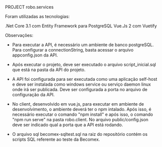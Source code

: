 PROJECT robo.services

Foram utilizadas as tecnologias:

.Net Core 3.1 com Entity Framework para PostgreSQL
Vue.Js 2 com Vuetify

Observações:

- Para executar a API, é necessário um ambiente de banco postgreSQL. Para configurar a connectionString, basta acessar o arquivo appconfig.json da API.

- Após executar o projeto, deve ser executado o arquivo script_inicial.sql que está na pasta da API do projeto.

- A API foi configurada para ser executada como uma aplicação self-host e deve ser instalada como windows service ou serviço daemon linux onde irá ser publicada. Deve ser configurada a porta no arquivo de configuração da API.

- No client, desenvolvido em vue.js, para executar em ambiente de desenvolvimento, o ambiente deverá ter o npm intalado. Após isso, é necessário executar o comando "npm install" e após isso, o comando "npm run serve" na pasta robo.client. No arquivo public/config.json deve ser indicado qual a porta que a API está rodando.

- O arquivo sql becomex-sqltest.sql na raiz do repositório contém os scripts SQL referente ao teste da Becomex.
